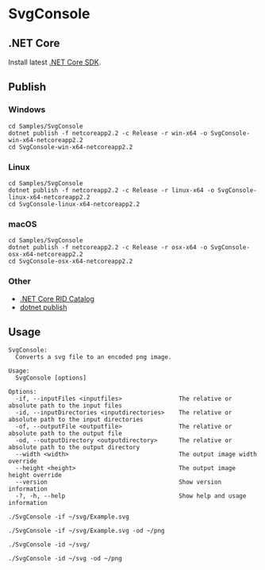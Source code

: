 # SvgConsole

## .NET Core

Install latest [.NET Core SDK](https://dotnet.microsoft.com/download).

## Publish

### Windows

```
cd Samples/SvgConsole
dotnet publish -f netcoreapp2.2 -c Release -r win-x64 -o SvgConsole-win-x64-netcoreapp2.2
cd SvgConsole-win-x64-netcoreapp2.2
```

### Linux

```
cd Samples/SvgConsole
dotnet publish -f netcoreapp2.2 -c Release -r linux-x64 -o SvgConsole-linux-x64-netcoreapp2.2
cd SvgConsole-linux-x64-netcoreapp2.2
```

### macOS

```
cd Samples/SvgConsole
dotnet publish -f netcoreapp2.2 -c Release -r osx-x64 -o SvgConsole-osx-x64-netcoreapp2.2
cd SvgConsole-osx-x64-netcoreapp2.2
```

### Other

* [.NET Core RID Catalog](https://docs.microsoft.com/en-us/dotnet/core/rid-catalog)
* [dotnet publish](https://docs.microsoft.com/en-us/dotnet/core/tools/dotnet-publish)

## Usage

```
SvgConsole:
  Converts a svg file to an encoded png image.

Usage:
  SvgConsole [options]

Options:
  -if, --inputFiles <inputfiles>                The relative or absolute path to the input files
  -id, --inputDirectories <inputdirectories>    The relative or absolute path to the input directories
  -of, --outputFile <outputfile>                The relative or absolute path to the output file
  -od, --outputDirectory <outputdirectory>      The relative or absolute path to the output directory
  --width <width>                               The output image width override
  --height <height>                             The output image height override
  --version                                     Show version information
  -?, -h, --help                                Show help and usage information
```

```
./SvgConsole -if ~/svg/Example.svg
```

```
./SvgConsole -if ~/svg/Example.svg -od ~/png
```

```
./SvgConsole -id ~/svg/
```

```
./SvgConsole -id ~/svg -od ~/png
```
